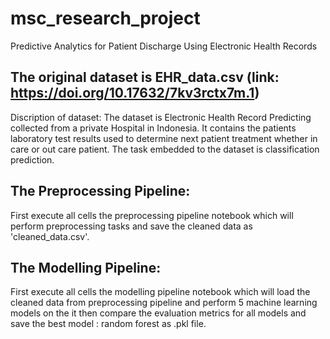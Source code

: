 # msc_research_project
Predictive Analytics for Patient Discharge Using Electronic Health Records

## The original dataset is EHR_data.csv (link: https://doi.org/10.17632/7kv3rctx7m.1)
Discription of dataset: The dataset is Electronic Health Record Predicting collected from a private Hospital in Indonesia. It contains the patients laboratory test results used to determine next patient treatment whether in care or out care patient. The task embedded to the dataset is classification prediction. 

## The Preprocessing Pipeline:
First execute all cells the preprocessing pipeline notebook which will perform preprocessing tasks and save the cleaned data as 'cleaned_data.csv'.

## The Modelling Pipeline:
First execute all cells the modelling pipeline notebook which will load the cleaned data from preprocessing pipeline and perform 5 machine learning models on the it then compare the evaluation metrics for all models and save the best model : random forest as .pkl file.
